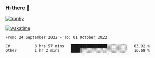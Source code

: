 ### Hi there 👋

[![trophy](https://github-profile-trophy.vercel.app/?username=cxnky&theme=dracula)](https://github.com/ryo-ma/github-profile-trophy)

[![wakatime](https://wakatime.com/badge/user/1c39c599-5497-41b9-a5be-2c4676e7fd23.svg)](https://wakatime.com/@1c39c599-5497-41b9-a5be-2c4676e7fd23)
<!--START_SECTION:waka-->

```text
From: 24 September 2022 - To: 01 October 2022

C#           3 hrs 57 mins   ████████████████░░░░░░░░░   63.92 %
Other        1 hr 2 mins     ████▒░░░░░░░░░░░░░░░░░░░░   16.68 %
```

<!--END_SECTION:waka-->

